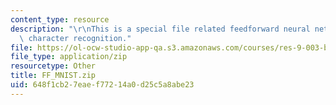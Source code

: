 ```yaml
---
content_type: resource
description: "\r\nThis is a special file related feedforward neural networks for digital\
  \ character recognition."
file: https://ol-ocw-studio-app-qa.s3.amazonaws.com/courses/res-9-003-brains-minds-and-machines-summer-course-summer-2015/648f1cb27eaef77214a0d25c5a8abe23_FF_MNIST.zip
file_type: application/zip
resourcetype: Other
title: FF_MNIST.zip
uid: 648f1cb2-7eae-f772-14a0-d25c5a8abe23
---
```

